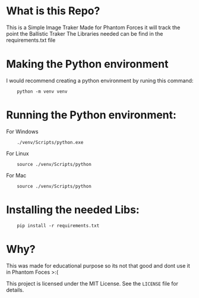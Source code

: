 # What is this Repo?

This is a Simple Image Traker Made for Phantom Forces it will track the point the Ballistic Traker
The Libraries needed can be find in the requirements.txt file

# Making the Python environment

I would recommend creating a python environment by runing this command:
```
    python -m venv venv
```

# Running the Python environment:

For Windows
```
    ./venv/Scripts/python.exe
```

For Linux
```
    source ./venv/Scripts/python
```

For Mac
```
    source ./venv/Scripts/python
```

# Installing the needed Libs:
```
    pip install -r requirements.txt
```

# Why?
This was made for educational purpose so its not that good and dont use it in Phantom Foces >:(

This project is licensed under the MIT License. See the `LICENSE` file for details.